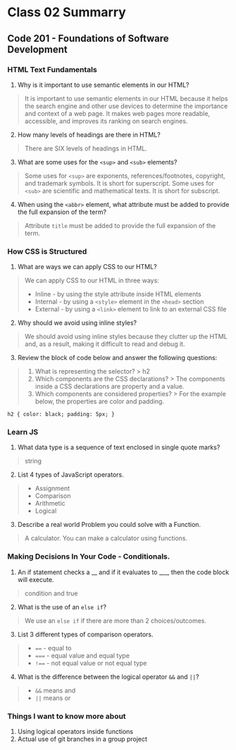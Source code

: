 # Class 02 Summarry
## Code 201 - Foundations of Software Development

### HTML Text Fundamentals
1. Why is it important to use semantic elements in our HTML?
  > It is important to use semantic elements in our HTML because it helps the search engine and other use devices to determine the importance and context of a web page. It makes web pages more readable, accessible, and improves its ranking on search engines.
2. How many levels of headings are there in HTML?
  > There are SIX levels of headings in HTML.
3. What are some uses for the `<sup>` and `<sub>` elements?
  > Some uses for `<sup>` are exponents, references/footnotes, copyright, and trademark symbols. It is short for superscript.
  > Some uses for `<sub>` are scientific and mathematical texts. It is short for subscript.
4. When using the `<abbr>` element, what attribute must be added to provide the full expansion of the term?
  > Attribute `title` must be added to provide the full expansion of the term.

### How CSS is Structured
1. What are ways we can apply CSS to our HTML?
  > We can apply CSS to our HTML in three ways:
  > * Inline - by using the style attribute inside HTML elements
  > * Internal - by using a `<style>` element in the `<head>` section
  > * External - by using a `<link>` element to link to an external CSS file
2. Why should we avoid using inline styles?
  > We should avoid using inline styles because they clutter up the HTML and, as a result, making it difficult to read and debug it.
3. Review the block of code below and answer the following questions:
  > 1. What is representing the selector?
    > h2
  > 2. Which components are the CSS declarations?
    > The components inside a CSS declarations are property and a value.
  > 3. Which components are considered properties?
    > For the example below, the properties are color and padding.

  `h2 {
    color: black;
    padding: 5px;
  }`

### Learn JS
1. What data type is a sequence of text enclosed in single quote marks?
  > string
2. List 4 types of JavaScript operators.
  > * Assignment
  > * Comparison
  > * Arithmetic
  > * Logical
3. Describe a real world Problem you could solve with a Function.
  > A calculator. You can make a calculator using functions.

### Making Decisions In Your Code - Conditionals.
1. An if statement checks a __ and if it evaluates to ___, then the code block will execute.
  > condition and true
2. What is the use of an `else if`?
  > We use an `else if` if there are more than 2 choices/outcomes.
3. List 3 different types of comparison operators.
  > * `==` - equal to
  > * `===` - equal value and equal type
  > * `!==` - not equal value or not equal type
4. What is the difference between the logical operator `&&` and `||`?
  > * `&&` means and
  > * `||` means or

### Things I want to know more about
1. Using logical operators inside functions
2. Actual use of git branches in a group project